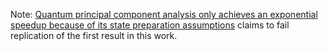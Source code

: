 Note: [Quantum principal component analysis only achieves an exponential speedup because of its state preparation assumptions](https://arxiv.org/abs/1908.06720) claims to fail replication of the first result in this work.
